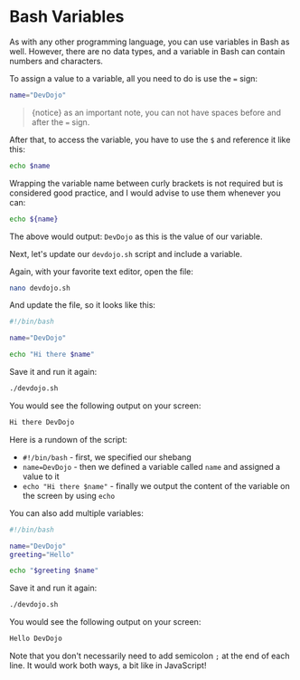 # Bash Variables

As with any other programming language, you can use variables in Bash as well. However, there are no data types, and a variable in Bash can contain numbers and characters.

To assign a value to a variable, all you need to do is use the `=` sign:

```bash
name="DevDojo"
```

>{notice} as an important note, you can not have spaces before and after the `=` sign.

After that, to access the variable, you have to use the `$` and reference it like this:

```bash
echo $name
```

Wrapping the variable name between curly brackets is not required but is considered good practice, and I would advise to use them whenever you can:

```bash
echo ${name}
```

The above would output: `DevDojo` as this is the value of our variable.

Next, let's update our `devdojo.sh` script and include a variable.

Again, with your favorite text editor, open the file:

```bash
nano devdojo.sh
```

And update the file, so it looks like this:

```bash
#!/bin/bash

name="DevDojo"

echo "Hi there $name"
```

Save it and run it again:

```bash
./devdojo.sh
```

You would see the following output on your screen:

```bash
Hi there DevDojo
```

Here is a rundown of the script:

* `#!/bin/bash` - first, we specified our shebang
* `name=DevDojo` - then we defined a variable called `name` and assigned a value to it
* `echo "Hi there $name"` - finally we output the content of the variable on the screen by using `echo`

You can also add multiple variables:

```bash
#!/bin/bash

name="DevDojo"
greeting="Hello"

echo "$greeting $name"
```

Save it and run it again:

```bash
./devdojo.sh
```

You would see the following output on your screen:

```bash
Hello DevDojo
```

Note that you don't necessarily need to add semicolon `;` at the end of each line. It would work both ways, a bit like in JavaScript!
